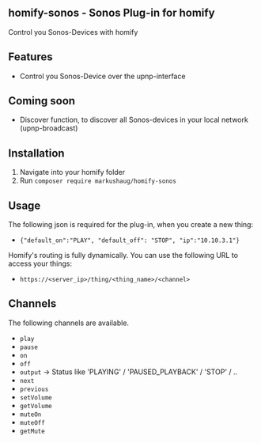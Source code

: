 ## homify-sonos - Sonos Plug-in for homify
Control you Sonos-Devices with homify

## Features
- Control you Sonos-Device over the upnp-interface

## Coming soon
- Discover function, to discover all Sonos-devices in your local network (upnp-broadcast)


## Installation

1. Navigate into your homify folder
3. Run ```composer require markushaug/homify-sonos``` 

## Usage

The following json is required for the plug-in, when you create a new thing:
- ```{"default_on":"PLAY", "default_off": "STOP", "ip":"10.10.3.1"}```

Homify's routing is fully dynamically. You can use the following URL to access your things:

- ```https://<server_ip>/thing/<thing_name>/<channel>```

## Channels
The following channels are available.

- ```play``` 
- ```pause``` 
- ```on``` 
- ```off``` 
- ```output``` -> Status like 'PLAYING' / 'PAUSED_PLAYBACK' / 'STOP' / .. 
- ```next``` 
- ```previous```
- ```setVolume```
- ```getVolume```
- ```muteOn```
- ```muteOff```
- ```getMute```


